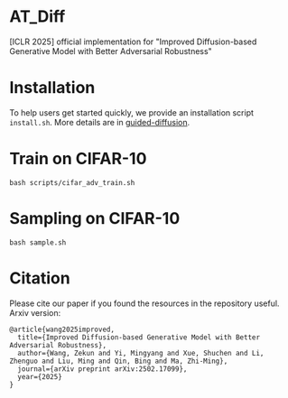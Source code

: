 # AT_Diff
[ICLR 2025] official implementation for "Improved Diffusion-based Generative Model with Better Adversarial Robustness"
# Installation
To help users get started quickly, we provide an installation script `install.sh`.
More details are in [guided-diffusion](https://github.com/openai/guided-diffusion).

# Train on CIFAR-10
```
bash scripts/cifar_adv_train.sh
```
# Sampling on CIFAR-10
```
bash sample.sh
```

# Citation
Please cite our paper if you found the resources in the repository useful.
Arxiv version:
```
@article{wang2025improved,
  title={Improved Diffusion-based Generative Model with Better Adversarial Robustness},
  author={Wang, Zekun and Yi, Mingyang and Xue, Shuchen and Li, Zhenguo and Liu, Ming and Qin, Bing and Ma, Zhi-Ming},
  journal={arXiv preprint arXiv:2502.17099},
  year={2025}
}
```
